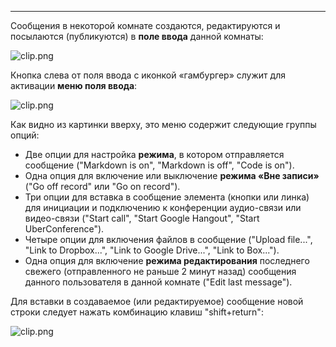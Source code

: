 ***

Сообщения в некоторой комнате создаются, редактируются и посылаются (публикуются) в **поле ввода** данной комнаты:

![clip.png](https://in.kato.im/2212e2bdb4d78fea87c126e14caed378ac1d5226f78e88e0625d5237f611f5c5/clip.png)

Кнопка слева от поля ввода с иконкой «гамбургер» служит для активации **меню поля ввода**:

![clip.png](https://in.kato.im/ea96d2edf13d271c96bf4178427070485599b276b005d1bc17b22ac7ae9f1ef/clip.png)

Как видно из картинки вверху, это меню содержит следующие группы опций:

 - Две опции для настройка **режима**, в котором отправляется сообщение ("Markdown is on", "Markdown is off", "Code is on").
 - Одна опция для включение или выключение **режима «Вне записи»** ("Go off record" или "Go on record").
 - Три опции для вставка в сообщение элемента (кнопки или линка) для инициации и подключению к конференции аудио-связи или видео-связи ("Start call", "Start Google Hangout", "Start UberConference").
 - Четыре опции для включения файлов в сообщение ("Upload file...", "Link to Dropbox...", "Link to Google Drive...", "Link to Box...").
 - Одна опция для включение **режима редактирования** последнего свежего (отправленного не раньше 2 минут назад) сообщения данного пользователя в данной комнате ("Edit last message").
 
Для вставки в создаваемое (или редактируемое) сообщение новой строки следует нажать комбинацию клавиш "shift+return":

![clip.png](https://in.kato.im/43ba2b4c12a301a9a6acd6beab08f4dddb4a37c7a4d95ac0679258379a1651c0/clip.png)

